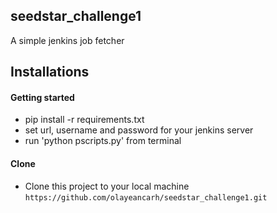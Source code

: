## seedstar_challenge1
A simple jenkins job fetcher

## Installations

#### Getting started

- pip install -r requirements.txt
- set url, username and password for your jenkins server
- run 'python pscripts.py' from terminal

#### Clone

- Clone this project to your local machine `https://github.com/olayeancarh/seedstar_challenge1.git`